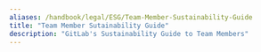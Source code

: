 ```yaml
---
aliases: /handbook/legal/ESG/Team-Member-Sustainability-Guide
title: "Team Member Sutainability Guide"
description: "GitLab's Sustainability Guide to Team Members"
---
```


